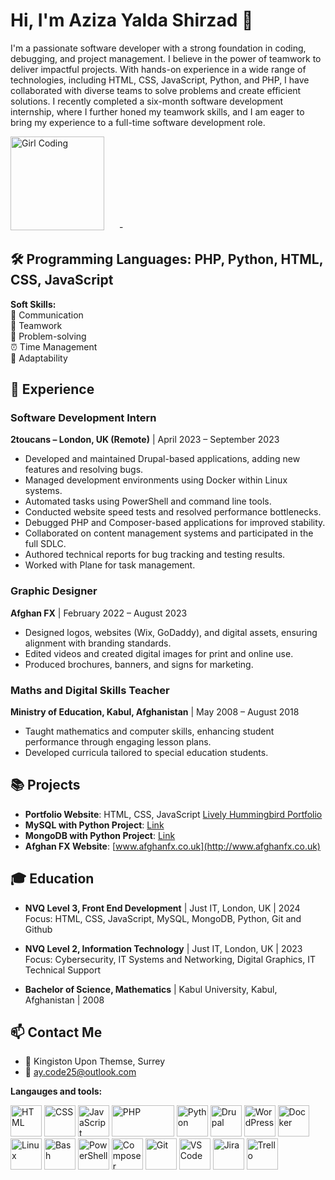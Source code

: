 # Hi, I'm Aziza Yalda Shirzad 👋
<div style="dispay: inlin-block;">
  <p>I'm a passionate software developer with a strong foundation in coding, debugging, and project management. I believe in the power of teamwork to deliver impactful projects. With hands-on experience in a wide range of technologies, including HTML, CSS, JavaScript, Python, and PHP, I have collaborated with diverse teams to solve problems and create efficient solutions. I recently completed a six-month software development internship, where I further honed my teamwork skills, and I am eager to bring my experience to a full-time software development role.</p>



  <img src="https://media.giphy.com/media/LMcB8XospGZO8UQq87/giphy.gif" alt="Girl Coding" width="150" height="150" style="margin-right: 20px;"/>
-


## 🛠  **Programming Languages:** PHP, Python, HTML, CSS, JavaScript
<p><strong>Soft Skills:</strong>  <br>💬 Communication <br>🤝 Teamwork <br>🧠 Problem-solving <br>⏰ Time Management <br>🌱 Adaptability</p>


## 💼 Experience

### Software Development Intern  
**2toucans – London, UK (Remote)** | April 2023 – September 2023  
- Developed and maintained Drupal-based applications, adding new features and resolving bugs.
- Managed development environments using Docker within Linux systems.
- Automated tasks using PowerShell and command line tools.
- Conducted website speed tests and resolved performance bottlenecks.
- Debugged PHP and Composer-based applications for improved stability.
- Collaborated on content management systems and participated in the full SDLC.
- Authored technical reports for bug tracking and testing results.
- Worked with Plane for task management.

### Graphic Designer  
**Afghan FX** | February 2022 – August 2023  
- Designed logos, websites (Wix, GoDaddy), and digital assets, ensuring alignment with branding standards.
- Edited videos and created digital images for print and online use.
- Produced brochures, banners, and signs for marketing.

### Maths and Digital Skills Teacher  
**Ministry of Education, Kabul, Afghanistan** | May 2008 – August 2018  
- Taught mathematics and computer skills, enhancing student performance through engaging lesson plans.
- Developed curricula tailored to special education students.

## 📚 Projects

- **Portfolio Website**: HTML, CSS, JavaScript [Lively Hummingbird Portfolio](#)
- **MySQL with Python Project**: [Link](#)
- **MongoDB with Python Project**: [Link](#)
- **Afghan FX Website**: [www.afghanfx.co.uk](http://www.afghanfx.co.uk)

## 🎓 Education

- **NVQ Level 3, Front End Development** | Just IT, London, UK | 2024  
  Focus: HTML, CSS, JavaScript, MySQL, MongoDB, Python, Git and Github

- **NVQ Level 2, Information Technology** | Just IT, London, UK | 2023  
  Focus: Cybersecurity, IT Systems and Networking, Digital Graphics, IT Technical Support

- **Bachelor of Science, Mathematics** | Kabul University, Kabul, Afghanistan | 2008

## 📫 Contact Me

- 📍 Kingiston Upon Themse, Surrey 
- 📧 [ay.code25@outlook.com](mailto:ay.code25@outlook.com)

**Langauges and tools:**

 <img src="https://cdn.jsdelivr.net/npm/devicon/icons/html5/html5-original.svg" alt="HTML" width="50" height="50"/> <img src="https://cdn.jsdelivr.net/npm/devicon/icons/css3/css3-original.svg" alt="CSS" width="50" height="50"/> <img src="https://cdn.jsdelivr.net/npm/devicon/icons/javascript/javascript-original.svg" alt="JavaScript" width="50" height="50"/> <img src="https://cdn.jsdelivr.net/npm/devicon/icons/php/php-original.svg" alt="PHP" width="100" height="50"/> <img src="https://cdn.jsdelivr.net/npm/devicon/icons/python/python-original.svg" alt="Python" width="50" height="50"/>
<img src="https://cdn.jsdelivr.net/npm/devicon/icons/drupal/drupal-original.svg" alt="Drupal" width="50" height="50"/> <img src="https://cdn.jsdelivr.net/npm/devicon/icons/wordpress/wordpress-original.svg" alt="WordPress" width="50" height="50"/>
<img src="https://cdn.jsdelivr.net/npm/devicon/icons/docker/docker-original.svg" alt="Docker" width="50" height="50"/> <img src="https://cdn.jsdelivr.net/npm/devicon/icons/linux/linux-original.svg" alt="Linux" width="50" height="50"/> <img src="https://cdn.jsdelivr.net/npm/devicon/icons/bash/bash-original.svg" alt="Bash" width="50" height="50"/> <img src="https://cdn.jsdelivr.net/npm/devicon/icons/powershell/powershell-original.svg" alt="PowerShell" width="50" height="50"/> <img src="https://cdn.jsdelivr.net/npm/devicon/icons/composer/composer-original.svg" alt="Composer" width="50" height="50"/>
<img src="https://cdn.jsdelivr.net/npm/devicon/icons/git/git-original.svg" alt="Git" width="50" height="50"/> 
<img src="https://cdn.jsdelivr.net/npm/devicon/icons/vscode/vscode-original.svg" alt="VS Code" width="50" height="50"/>
<img src="https://cdn.jsdelivr.net/npm/devicon/icons/jira/jira-original.svg" alt="Jira" width="50" height="50"/> <img src="https://cdn.jsdelivr.net/npm/devicon/icons/trello/trello-original.svg" alt="Trello" width="50" height="50"/>
